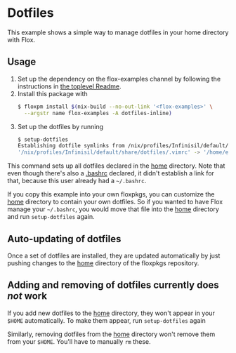 # Dotfiles

This example shows a simple way to manage dotfiles in your home directory with Flox.

## Usage

1. Set up the dependency on the flox-examples channel by following the instructions in [the toplevel Readme](https://github.com/flox-examples/floxpkgs#setting-up-a-channel-dependency).
2. Install this package with
    ```bash
    $ floxpm install $(nix-build --no-out-link '<flox-examples>' \
      --argstr name flox-examples -A dotfiles-inline)
    ```
3. Set up the dotfiles by running
    ```bash
    $ setup-dotfiles
    Establishing dotfile symlinks from /nix/profiles/Infinisil/default/share/dotfiles in /home/ec2-user
    '/nix/profiles/Infinisil/default/share/dotfiles/.vimrc' -> '/home/ec2-user/.vimrc'
    ```

This command sets up all dotfiles declared in the [home](./home) directory. Note that even though there's also a [.bashrc](./home/.bashrc) declared, it didn't establish a link for that, because this user already had a `~/.bashrc`.

If you copy this example into your own floxpkgs, you can customize the [home](./home) directory to contain your own dotfiles. So if you wanted to have Flox manage your `~/.bashrc`, you would move that file into the [home](./home) directory and run `setup-dotfiles` again.

## Auto-updating of dotfiles

Once a set of dotfiles are installed, they are updated automatically by just pushing changes to the [home](./home) directory of the floxpkgs repository.

## Adding and removing of dotfiles currently does *not* work

If you add new dotfiles to the [home](./home) directory, they won't appear in your `$HOME` automatically. To make them appear, run `setup-dotfiles` again

Similarly, removing dotfiles from the [home](./home) directory won't remove them from your `$HOME`. You'll have to manually `rm` these.

